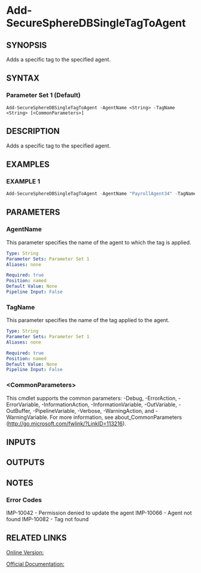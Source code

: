 ﻿# Add-SecureSphereDBSingleTagToAgent

## SYNOPSIS
Adds a specific tag to the specified agent.

## SYNTAX

### Parameter Set 1 (Default)
```
Add-SecureSphereDBSingleTagToAgent -AgentName <String> -TagName <String> [<CommonParameters>]
```

## DESCRIPTION
Adds a specific tag to the specified agent.

## EXAMPLES

### EXAMPLE 1

```powershell
Add-SecureSphereDBSingleTagToAgent -AgentName "PayrollAgent34" -TagName "OracleAgents"
```

## PARAMETERS

### AgentName
This parameter specifies the name of the agent to which the tag is applied.

```yaml
Type: String
Parameter Sets: Parameter Set 1
Aliases: none

Required: true
Position: named
Default Value: None
Pipeline Input: False
```

### TagName
This parameter specifies the name of the tag applied to the agent.

```yaml
Type: String
Parameter Sets: Parameter Set 1
Aliases: none

Required: true
Position: named
Default Value: None
Pipeline Input: False
```

### \<CommonParameters\>
This cmdlet supports the common parameters: -Debug, -ErrorAction, -ErrorVariable, -InformationAction, -InformationVariable, -OutVariable, -OutBuffer, -PipelineVariable, -Verbose, -WarningAction, and -WarningVariable. For more information, see about_CommonParameters (http://go.microsoft.com/fwlink/?LinkID=113216).

## INPUTS

## OUTPUTS

## NOTES

### Error Codes
IMP-10042 - Permission denied to update the agent
IMP-10066 - Agent not found
IMP-10082 - Tag not found

## RELATED LINKS

[Online Version:](https://github.com/akshinmustafayev/Documentation/MD)

[Official Documentation:](https://docs.imperva.com/bundle/v13.6-api-reference-guide/page/61672.htm)



